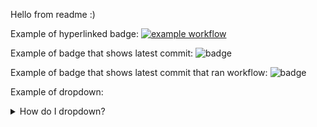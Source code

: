 Hello from readme :)

Example of hyperlinked badge:
[![example workflow](https://github.com/nckackerman/nckackerman.github.io/actions/workflows/CI_non_prod.yml/badge.svg)](http://youtube.com)

Example of badge that shows latest commit:
![badge](https://img.shields.io/endpoint?url=https://gist.githubusercontent.com/nckackerman/6f8c0d7179c381b68eea64374e7dbe8a/raw/test.json?cache=0)

Example of badge that shows latest commit that ran workflow:
![badge](https://img.shields.io/endpoint?url=https://gist.githubusercontent.com/nckackerman/6f8c0d7179c381b68eea64374e7dbe8a/raw/test.json)

Example of dropdown:
<details>
<summary>How do I dropdown?</summary>
<br>
This is how you dropdown.
<br><br>
<pre>
&lt;details&gt;
&lt;summary&gt;How do I dropdown?&lt;&#47;summary&gt;
&lt;br&gt;
This is how you dropdown.
&lt;&#47;details&gt;
</pre>
</details>